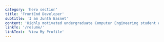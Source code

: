 ```yaml
---
category: 'hero section'
title: 'FrontEnd Developer'
subtitle: 'I am Junth Basnet'
content: 'Highly motivated undergraduate Computer Engineering student actively seeking opportunities. Well-versed in Python, JavaScript, ReactJS,HTML, CSS. Interested in Web Designing, Developing,UI, Projects. Quick Learner and Team Player.'
linkTo: '/resume/'
linkText: 'View My Profile'
---
```

